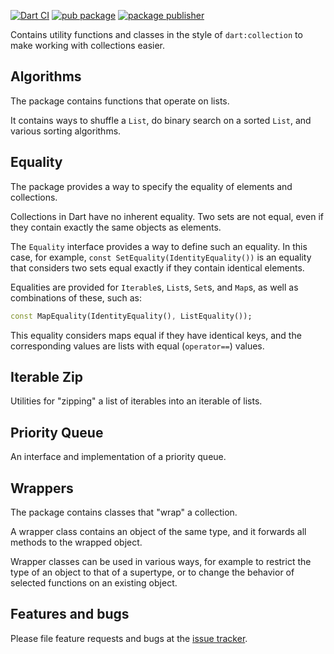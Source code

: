 [![Dart CI](https://github.com/dart-lang/core/actions/workflows/collection.yaml/badge.svg)](https://github.com/dart-lang/core/actions/workflows/collection.yaml)
[![pub package](https://img.shields.io/pub/v/collection.svg)](https://pub.dev/packages/collection)
[![package publisher](https://img.shields.io/pub/publisher/collection.svg)](https://pub.dev/packages/collection/publisher)

Contains utility functions and classes in the style of `dart:collection` to make
working with collections easier.

## Algorithms

The package contains functions that operate on lists.

It contains ways to shuffle a `List`, do binary search on a sorted `List`, and
various sorting algorithms.

## Equality

The package provides a way to specify the equality of elements and collections.

Collections in Dart have no inherent equality. Two sets are not equal, even
if they contain exactly the same objects as elements.

The `Equality` interface provides a way to define such an equality. In this
case, for example, `const SetEquality(IdentityEquality())` is an equality
that considers two sets equal exactly if they contain identical elements.

Equalities are provided for `Iterable`s, `List`s, `Set`s, and `Map`s, as well as
combinations of these, such as:

```dart
const MapEquality(IdentityEquality(), ListEquality());
```

This equality considers maps equal if they have identical keys, and the
corresponding values are lists with equal (`operator==`) values.

## Iterable Zip

Utilities for "zipping" a list of iterables into an iterable of lists.

## Priority Queue

An interface and implementation of a priority queue.

## Wrappers

The package contains classes that "wrap" a collection.

A wrapper class contains an object of the same type, and it forwards all
methods to the wrapped object.

Wrapper classes can be used in various ways, for example to restrict the type
of an object to that of a supertype, or to change the behavior of selected
functions on an existing object.

## Features and bugs

Please file feature requests and bugs at the [issue tracker][tracker].

[tracker]: https://github.com/dart-lang/core/issues/new/choose
